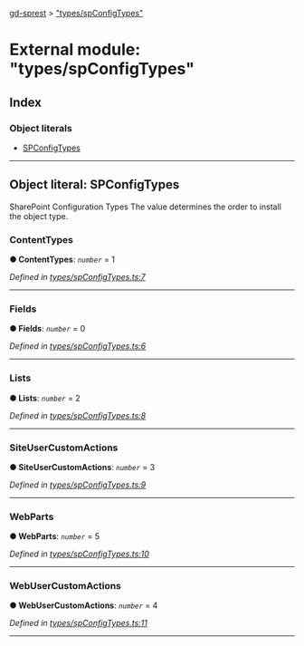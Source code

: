 [gd-sprest](../README.md) > ["types/spConfigTypes"](../modules/_types_spconfigtypes_.md)



# External module: "types/spConfigTypes"

## Index

### Object literals

* [SPConfigTypes](_types_spconfigtypes_.md#spconfigtypes)



---
<a id="spconfigtypes"></a>

## Object literal: SPConfigTypes


SharePoint Configuration Types The value determines the order to install the object type.


<a id="spconfigtypes.contenttypes"></a>

###  ContentTypes

**●  ContentTypes**:  *`number`*  = 1

*Defined in [types/spConfigTypes.ts:7](https://github.com/gunjandatta/sprest/blob/3de79f1/src/types/spConfigTypes.ts#L7)*





___
<a id="spconfigtypes.fields"></a>

###  Fields

**●  Fields**:  *`number`*  = 0

*Defined in [types/spConfigTypes.ts:6](https://github.com/gunjandatta/sprest/blob/3de79f1/src/types/spConfigTypes.ts#L6)*





___
<a id="spconfigtypes.lists"></a>

###  Lists

**●  Lists**:  *`number`*  = 2

*Defined in [types/spConfigTypes.ts:8](https://github.com/gunjandatta/sprest/blob/3de79f1/src/types/spConfigTypes.ts#L8)*





___
<a id="spconfigtypes.siteusercustomactions"></a>

###  SiteUserCustomActions

**●  SiteUserCustomActions**:  *`number`*  = 3

*Defined in [types/spConfigTypes.ts:9](https://github.com/gunjandatta/sprest/blob/3de79f1/src/types/spConfigTypes.ts#L9)*





___
<a id="spconfigtypes.webparts"></a>

###  WebParts

**●  WebParts**:  *`number`*  = 5

*Defined in [types/spConfigTypes.ts:10](https://github.com/gunjandatta/sprest/blob/3de79f1/src/types/spConfigTypes.ts#L10)*





___
<a id="spconfigtypes.webusercustomactions"></a>

###  WebUserCustomActions

**●  WebUserCustomActions**:  *`number`*  = 4

*Defined in [types/spConfigTypes.ts:11](https://github.com/gunjandatta/sprest/blob/3de79f1/src/types/spConfigTypes.ts#L11)*





___


